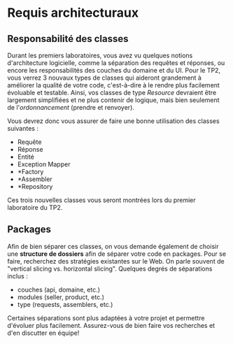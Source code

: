 # Requis architecturaux

## Responsabilité des classes

Durant les premiers laboratoires, vous avez vu quelques notions d'architecture logicielle, comme la séparation des requêtes et réponses, ou encore les responsabilités des couches du domaine et du UI. Pour le TP2, vous verrez 3 nouvaux types de classes qui aideront grandement à améliorer la qualité de votre code, c'est-à-dire à le rendre plus facilement évoluable et testable. Ainsi, vos classes de type *Resource* devraient être largement simplifiées et ne plus contenir de logique, mais bien seulement de l'*ordonnancement* (prendre et renvoyer).

Vous devrez donc vous assurer de faire une bonne utilisation des classes suivantes :

- Requête
- Réponse
- Entité
- Exception Mapper
- *Factory
- *Assembler
- *Repository

Ces trois nouvelles classes vous seront montrées lors du premier laboratoire du TP2.

## Packages

Afin de bien séparer ces classes, on vous demande également de choisir une **structure de dossiers** afin de séparer votre code en packages. Pour se faire, recherchez des stratégies existantes sur le Web. On parle souvent de "vertical slicing vs. horizontal slicing". Quelques degrés de séparations inclus :

- couches (api, domaine, etc.)
- modules (seller, product, etc.)
- type (requests, assemblers, etc.)

Certaines séparations sont plus adaptées à votre projet et permettre d'évoluer plus facilement. Assurez-vous de bien faire vos recherches et d'en discutter en équipe!
